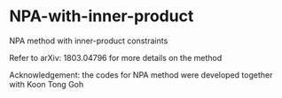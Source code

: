 # NPA-with-inner-product
NPA method with inner-product constraints

Refer to arXiv: 1803.04796 for more details on the method

Acknowledgement: the codes for NPA method were developed together with Koon Tong Goh
